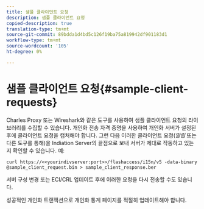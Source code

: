 ```yaml
---
title: 샘플 클라이언트 요청
description: 샘플 클라이언트 요청
copied-description: true
translation-type: tm+mt
source-git-commit: 89bdda1d4bd5c126f19ba75a819942df901183d1
workflow-type: tm+mt
source-wordcount: '105'
ht-degree: 0%

---
```



# 샘플 클라이언트 요청{#sample-client-requests}

Charles Proxy 또는 Wireshark와 같은 도구를 사용하여 샘플 클라이언트 요청의 라이브러리를 수집할 수 있습니다. 개인화 전송 자격 증명을 사용하여 개인화 서버가 설정된 후에 클라이언트 요청을 캡처해야 합니다. 그런 다음 이러한 클라이언트 요청(*말림* 또는 다른 도구를 통해)을 Indiation Server의 끝점으로 보내 서버가 제대로 작동하고 있는지 확인할 수 있습니다. 예:

```
curl https://<<yourindivserver:port>>/flashaccess/i15n/v5 -­data-binary  
@sample_client_request.bin > sample_client_response.ber
```

서버 구성 변경 또는 ECI/CRL 업데이트 후에 이러한 요청을 다시 전송할 수도 있습니다.

성공적인 개인화 트랜잭션으로 개인화 통계 페이지를 적절히 업데이트해야 합니다.
